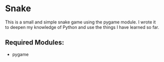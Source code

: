 # Snake

This is a small and simple snake game using the pygame module. I wrote it to deepen my knowledge of Python and use the things I have learned so far.

## Required Modules:
- pygame

